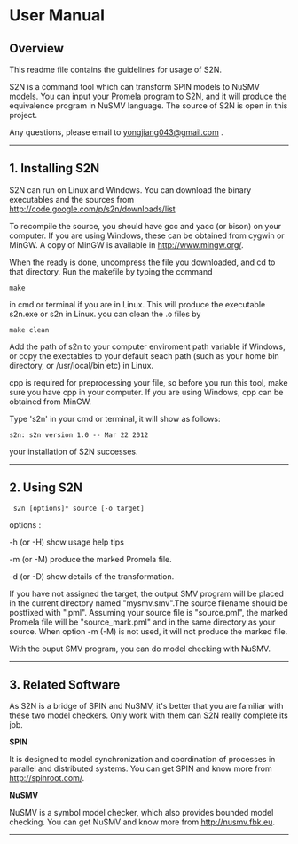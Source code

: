 
# User Manual #

## Overview ##
This readme file contains the guidelines for usage of S2N.

S2N is a command tool which can transform SPIN models to NuSMV models. You can
input your Promela program to S2N, and it will produce the equivalence program in
NuSMV language. The source of S2N is open in this project.

Any questions, please email to yongjiang043@gmail.com .

---

## 1. Installing S2N ##
S2N can run on Linux and Windows. You can download the binary executables and the sources from http://code.google.com/p/s2n/downloads/list

To recompile the source, you should have gcc and yacc (or bison) on your computer. If you are using Windows, these can be obtained from cygwin or MinGW.
A copy of MinGW is available in http://www.mingw.org/.

When the ready is done, uncompress the file you downloaded, and cd to that directory. Run the makefile by typing the command
```
make
```
in cmd or terminal if you are in Linux. This will produce the executable s2n.exe or s2n in Linux. you can clean the .o files by
```
make clean
```
Add the path of s2n to your computer enviroment path variable if Windows, or copy the exectables to your default seach path (such as your home bin directory, or /usr/local/bin etc) in Linux.

cpp is required for preprocessing your file, so before you run this tool, make sure you have cpp in your computer. If you are using Windows, cpp can be obtained from MinGW.

Type 's2n' in your cmd or terminal, it will show as follows:
```
s2n: s2n version 1.0 -- Mar 22 2012
```
your installation of S2N successes.

---

## 2. Using S2N ##
```
 s2n [options]* source [-o target]
```

options :

-h (or -H)  show usage help tips

-m (or -M)  produce the marked Promela file.

-d (or -D)  show details of the transformation.

If you have not assigned the target, the output SMV program will be placed in the current directory named "mysmv.smv".The source filename should be postfixed with ".pml". Assuming your source file is "source.pml", the marked Promela file will be "source\_mark.pml" and in the same directory as your source. When option -m (-M) is not used, it will not produce the marked file.

With the ouput SMV program, you can do model checking with NuSMV.

---

## 3. Related Software ##
As S2N is a bridge of SPIN and NuSMV, it's better that you are familiar with these two model checkers. Only work with them
can S2N really complete its job.

**SPIN**

It is designed to model synchronization and coordination of processes in parallel and distributed systems. You can get SPIN and know more from http://spinroot.com/.

**NuSMV**

NuSMV is a symbol model checker, which also provides bounded model checking. You can get NuSMV and know more from http://nusmv.fbk.eu.


---
